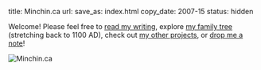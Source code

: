 title: Minchin.ca
url:
save_as: index.html
copy_date: 2007-15
status: hidden

<!--
<p class="lead" markdown=1>
I aim to be both a **Gentleman** & a **Scholar**.
</p>
-->

Welcome! Please feel free to [read my writing](http://blog.minchin.ca/), explore [my family tree]({filename}10genhome.md) (stretching back to 1100 AD), check out [my other projects]({filename}20projects.md), or [drop me a note]({filename}50contact.md)!

<img src="../images/MinchindotCA.png" alt="Minchin.ca" class="center-block img-responsive" />

